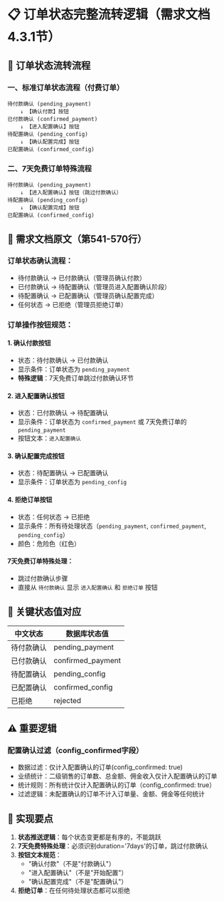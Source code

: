 # 📋 订单状态完整流转逻辑（需求文档4.3.1节）

## 🔄 订单状态流转流程

### 一、标准订单状态流程（付费订单）
```
待付款确认 (pending_payment)
    ↓ 【确认付款】按钮
已付款确认 (confirmed_payment) 
    ↓ 【进入配置确认】按钮
待配置确认 (pending_config)
    ↓ 【确认配置完成】按钮  
已配置确认 (confirmed_config)
```

### 二、7天免费订单特殊流程
```
待付款确认 (pending_payment)
    ↓ 【进入配置确认】按钮（跳过付款确认）
待配置确认 (pending_config)
    ↓ 【确认配置完成】按钮
已配置确认 (confirmed_config)
```

## 📝 需求文档原文（第541-570行）

### 订单状态确认流程：
- 待付款确认 → 已付款确认（管理员确认付款）
- 已付款确认 → 待配置确认（管理员进入配置确认阶段）
- 待配置确认 → 已配置确认（管理员确认配置完成）
- 任何状态 → 已拒绝（管理员拒绝订单）

### 订单操作按钮规范：

#### 1. 确认付款按钮
- 状态：待付款确认 → 已付款确认
- 显示条件：订单状态为 `pending_payment`
- **特殊逻辑**：7天免费订单跳过付款确认环节

#### 2. 进入配置确认按钮  
- 状态：已付款确认 → 待配置确认
- 显示条件：订单状态为 `confirmed_payment` 或 7天免费订单的 `pending_payment`
- 按钮文本：`进入配置确认`

#### 3. 确认配置完成按钮
- 状态：待配置确认 → 已配置确认
- 显示条件：订单状态为 `pending_config`

#### 4. 拒绝订单按钮
- 状态：任何状态 → 已拒绝
- 显示条件：所有待处理状态（`pending_payment`, `confirmed_payment`, `pending_config`）
- 颜色：危险色（红色）

#### 7天免费订单特殊处理：
- 跳过付款确认步骤
- 直接从 `待付款确认` 显示 `进入配置确认` 和 `拒绝订单` 按钮

## 🔑 关键状态值对应

| 中文状态 | 数据库状态值 |
|---------|------------|
| 待付款确认 | pending_payment |
| 已付款确认 | confirmed_payment |
| 待配置确认 | pending_config |
| 已配置确认 | confirmed_config |
| 已拒绝 | rejected |

## ⚠️ 重要逻辑

### 配置确认过滤（config_confirmed字段）
- 数据过滤：仅计入配置确认的订单(config_confirmed: true)
- 业绩统计：二级销售的订单数、总金额、佣金收入仅计入配置确认的订单
- 统计规则：所有统计仅计入配置确认的订单（config_confirmed: true）
- 过滤逻辑：未配置确认的订单不计入订单量、金额、佣金等任何统计

## 🎯 实现要点

1. **状态推送逻辑**：每个状态变更都是有序的，不能跳跃
2. **7天免费特殊处理**：必须识别duration='7days'的订单，跳过付款确认
3. **按钮文本规范**：
   - "确认付款"（不是"付款确认"）
   - "进入配置确认"（不是"开始配置"）
   - "确认配置完成"（不是"配置确认"）
4. **拒绝订单**：在任何待处理状态都可以拒绝
